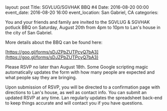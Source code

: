 layout: post
Title: SGVLUG/SGVHAK BBQ #4
Date: 2016-08-20 00:00
event_date: 2016-08-20 16:00
event_location: San Gabriel, CA
categories: 

You and your friends and family are invited to the SGVLUG & SGVHAK potluck BBQ on Saturday, August 20th from 4pm to 10pm to Lan's house in the city of San Gabriel. 

More details about the BBQ can be found here: 

[https://goo.gl/forms/sDJZPbZUTPcyQ7bA3](https://goo.gl/forms/sDJZPbZUTPcyQ7bA3)

Please RSVP no later than August 18th.  Some Google scripting magic automatically updates the form with how many people are expected and what people say they are bringing. 

Upon submission of RSVP, you will be directed to a confirmation page with directions to Lan's house, as well as contact info.
You can submit an updated RSVP at any time.  Lan regularly updates the spreadsheet back-end to keep things accurate and will contact you if you have questions.

